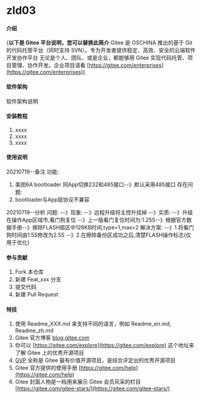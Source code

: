 # zld03

#### 介绍
{**以下是 Gitee 平台说明，您可以替换此简介**
Gitee 是 OSCHINA 推出的基于 Git 的代码托管平台（同时支持 SVN）。专为开发者提供稳定、高效、安全的云端软件开发协作平台
无论是个人、团队、或是企业，都能够用 Gitee 实现代码托管、项目管理、协作开发。企业项目请看 [https://gitee.com/enterprises](https://gitee.com/enterprises)}

#### 软件架构
软件架构说明


#### 安装教程

1.  xxxx
2.  xxxx
3.  xxxx

#### 使用说明

20210719--备注
功能:
1.  美团6A bootloader 同App切换232和485接口--》默认采用485接口
存在问题:
1. bootloader与App层协议不兼容

20210719--分析
问题:
--》现象:
	--》远程升级将主控升挂掉
--》实质:
	--》升级在操作App区域市,看门狗复位
		--》上一版看门复位时间为:1.25S--》根据官方数据手册--》擦除FLASH扇区中128KB时间,type=1,max=2
解决方案:
--》1.将看门狗时间由1.5S修改为2.5S
--》2.在擦除备份区成功之后,清楚FLASH操作标志(仅用于优化)

#### 参与贡献

1.  Fork 本仓库
2.  新建 Feat_xxx 分支
3.  提交代码
4.  新建 Pull Request


#### 特技

1.  使用 Readme\_XXX.md 来支持不同的语言，例如 Readme\_en.md, Readme\_zh.md
2.  Gitee 官方博客 [blog.gitee.com](https://blog.gitee.com)
3.  你可以 [https://gitee.com/explore](https://gitee.com/explore) 这个地址来了解 Gitee 上的优秀开源项目
4.  [GVP](https://gitee.com/gvp) 全称是 Gitee 最有价值开源项目，是综合评定出的优秀开源项目
5.  Gitee 官方提供的使用手册 [https://gitee.com/help](https://gitee.com/help)
6.  Gitee 封面人物是一档用来展示 Gitee 会员风采的栏目 [https://gitee.com/gitee-stars/](https://gitee.com/gitee-stars/)
